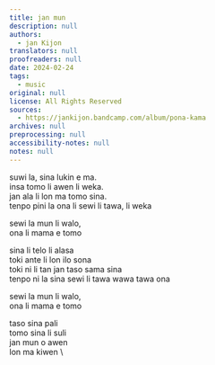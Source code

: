 ```yaml
---
title: jan mun
description: null
authors:
  - jan Kijon
translators: null
proofreaders: null
date: 2024-02-24
tags:
  - music
original: null
license: All Rights Reserved
sources:
  - https://jankijon.bandcamp.com/album/pona-kama
archives: null
preprocessing: null
accessibility-notes: null
notes: null
---
```


suwi la, sina lukin e ma.  \
insa tomo li awen li weka.  \
jan ala li lon ma tomo sina.  \
tenpo pini la ona li sewi li tawa, li weka

sewi la mun li walo,  \
ona li mama e tomo

sina li telo li alasa  \
toki ante li lon ilo sona  \
toki ni li tan jan taso sama sina  \
tenpo ni la sina sewi li tawa wawa tawa ona

sewi la mun li walo,  \
ona li mama e tomo

taso sina pali  \
tomo sina li suli  \
jan mun o awen  \
lon ma kiwen  \
